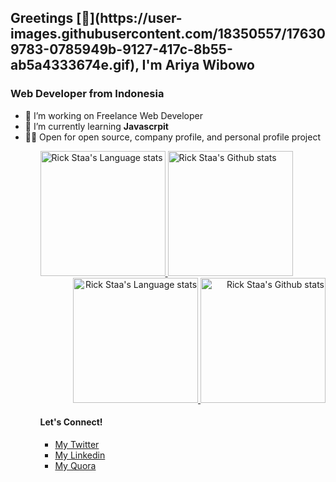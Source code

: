 <h2>Greetings [👋](https://user-images.githubusercontent.com/18350557/176309783-0785949b-9127-417c-8b55-ab5a4333674e.gif), I'm Ariya Wibowo</h2>
<h3>Web Developer from Indonesia</h3>
<ul>
 <li>  🔭 I’m working on Freelance Web Developer</li>
  <li>  🌱 I’m currently learning <b>Javascrpit</b> </li>
 <li>  👨‍💻 Open for open source, company profile, and personal profile project</li>
<ul>

<!-- Light Mode -->
<div align="left"> 
<a href="https://github.com/anuraghazra/github-readme-stats#gh-light-mode-only">
<img height=200 src="https://github-readme-stats-git-masterrstaa-rickstaa.vercel.app/api/top-langs/?username=ariyawib&layout=compact&langs_count=10&hide_border=true&role=owner,collaborator&theme=default#gh-light-mode-only" alt="Rick Staa's Language stats" />
</a>
<a href="https://github.com/anuraghazra/github-readme-stats#gh-light-mode-only">
<img height=200 src="https://github-readme-stats-git-masterrstaa-rickstaa.vercel.app/api?username=ariyawib&show_icons=true&count_private=true&line_height=28&hide_border=true&card_width=450&include_all_commits=true&role=owner,collaborator&exclude_repo=github-readme-stats&theme=default#gh-light-mode-only" alt="Rick Staa's Github stats" />
</a>
</div>

<!-- Dark Mode -->
<div align="right"> 
<a href="https://github.com/anuraghazra/github-readme-stats#gh-dark-mode-only">
<img height=200 weight=300 src="https://github-readme-stats-git-masterrstaa-rickstaa.vercel.app/api/top-langs/?username=ariyawib&layout=compact&langs_count=10&hide_border=true&role=owner,collaborator&theme=dark&bg_color=000000#gh-dark-mode-only" alt="Rick Staa's Language stats" />
</a>
<a href="https://github.com/anuraghazra/github-readme-stats#gh-dark-mode-only">
<img height=200 weight=300 src="https://github-readme-stats-git-masterrstaa-rickstaa.vercel.app/api?username=ariyawib&show_icons=true&count_private=true&line_height=28&hide_border=true&card_width=450&include_all_commits=true&role=owner,collaborator&exclude_repo=github-readme-stats&theme=dark&bg_color=000000#gh-dark-mode-only" alt="Rick Staa's Github stats" />
</a>
</div>

<h4>Let's Connect!</h4>
<ul>
  <li>  <a href="https://twitter.com/intent/follow?screen_name=ariyawib">My Twitter</a></li>
  <li>  <a href="https://www.linkedin.com/in/ariyawib">My Linkedin</a>
  <li>  <a href="https://id.quora.com/profile/Ariya-Wibowo">My Quora</a></li>
<ul>

